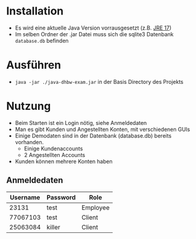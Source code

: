 # Installation
- Es wird eine aktuelle Java Version vorrausgesetzt (z.B. [JRE 17](https://www.oracle.com/java/technologies/downloads/#java17))
- Im selben Ordner der .jar Datei muss sich die sqlite3 Datenbank `database.db` befinden
# Ausführen
- ``java -jar ./java-dhbw-exam.jar`` in der Basis Directory des Projekts
# Nutzung
- Beim Starten ist ein Login nötig, siehe Anmeldedaten
- Man es gibt Kunden und Angestellten Konten, mit verschiedenen GUIs
- Einige Demodaten sind in der Datenbank (database.db) bereits vorhanden.
  - Einige Kundenaccounts
  - 2 Angestellten Accounts
- Kunden können mehrere Konten haben

## Anmeldedaten
| Username | Password      | Role |
|----------|---------------|------|
| 23131    | test          | Employee |
| 77067103 | test          | Client |
| 25063084 | killer        | Client |

